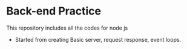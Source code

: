 # Back-end Practice

This repository includes all the codes for node js

- Started from creating Basic server, request response, event loops.


